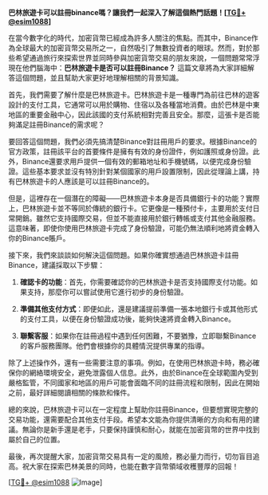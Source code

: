**巴林旅遊卡可以註冊binance嗎？讓我們一起深入了解這個熱門話題！[[TG💪+ @esim1088](https://t.me/s/esim1088)]**

在當今數字化的時代，加密貨幣已經成為許多人關注的焦點。而其中，Binance作為全球最大的加密貨幣交易所之一，自然吸引了無數投資者的眼球。然而，對於那些希望通過旅行來探索世界並同時參與加密貨幣交易的朋友來說，一個問題常常浮現在他們腦海中：**巴林旅遊卡是否可以註冊Binance？** 這篇文章將為大家詳細解答這個問題，並且幫助大家更好地理解相關的背景知識。

首先，我們需要了解什麼是巴林旅遊卡。巴林旅遊卡是一種專門為前往巴林的遊客設計的支付工具，它通常可以用於購物、住宿以及各種當地消費。由於巴林是中東地區的重要金融中心，因此該國的支付系統相對完善且安全。那麼，這張卡是否能夠滿足註冊Binance的需求呢？

要回答這個問題，我們必須先搞清楚Binance對註冊用戶的要求。根據Binance的官方政策，註冊該平台的首要條件是擁有有效的身份證件，例如護照或身份證。此外，Binance還要求用戶提供一個有效的郵箱地址和手機號碼，以便完成身份驗證。這些基本要求並沒有特別針對某個國家的用戶設置限制，因此從理論上講，持有巴林旅遊卡的人應該是可以註冊Binance的。

但是，這裡存在一個潛在的障礙——巴林旅遊卡本身是否具備銀行卡的功能？實際上，巴林旅遊卡並不等同於傳統的銀行卡。它更像是一種預付卡，主要用於支付日常開銷。雖然它支持國際交易，但並不能直接用於銀行轉帳或支付其他金融服務。這意味著，即使你使用巴林旅遊卡完成了身份驗證，可能仍無法順利地將資金轉入你的Binance賬戶。

接下來，我們來談談如何解決這個問題。如果你確實想通過巴林旅遊卡註冊Binance，建議採取以下步驟：

1. **確認卡的功能**：首先，你需要確認你的巴林旅遊卡是否支持國際支付功能。如果支持，那麼你可以嘗試使用它進行初步的身份驗證。
   
2. **準備其他支付方式**：即便如此，還是建議提前準備一張本地銀行卡或其他形式的支付工具，以便在身份驗證成功後，能夠快速將資金轉入Binance。

3. **聯繫客服**：如果你在註冊過程中遇到任何困難，不要猶豫，立即聯繫Binance的客戶服務團隊。他們會根據你的具體情況提供專業的指導。

除了上述操作外，還有一些需要注意的事項。例如，在使用巴林旅遊卡時，務必確保你的網絡環境安全，避免泄露個人信息。此外，由於Binance在全球範圍內受到嚴格監管，不同國家和地區的用戶可能會面臨不同的註冊流程和限制，因此在開始之前，最好詳細閱讀相關的條款和條件。

總的來說，巴林旅遊卡可以在一定程度上幫助你註冊Binance，但要想實現完整的交易功能，還需要配合其他支付手段。希望本文能為你提供清晰的方向和有用的建議。無論你是新手還是老手，只要保持謹慎和耐心，就能在加密貨幣的世界中找到屬於自己的位置。

最後，再次提醒大家，加密貨幣交易具有一定的風險，務必量力而行，切勿盲目追高。祝大家在探索巴林美景的同時，也能在數字貨幣領域收穫豐厚的回報！

[[TG💪+ @esim1088](https://t.me/s/esim1088) ![Image](https://i.postimg.cc/4NQfJmqS/Snipaste-2025-05-13-00-14-12.png)]